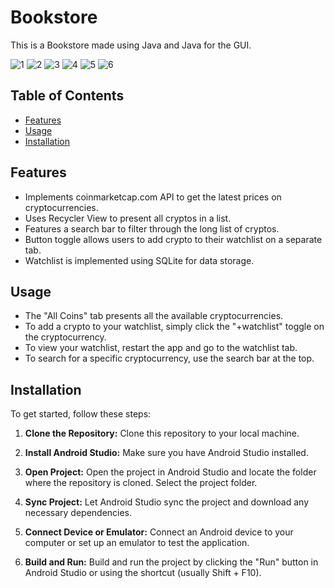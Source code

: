 # Bookstore

This is a Bookstore made using Java and Java for the GUI. 

![1](https://github.com/ArmanGrewal03/Bookstore/assets/143025874/a01e38e1-2110-42b7-857b-10eee78413f1)
![2](https://github.com/ArmanGrewal03/Bookstore/assets/143025874/e03ce0ad-81de-41ba-b3cd-7f9680ae623b)
![3](https://github.com/ArmanGrewal03/Bookstore/assets/143025874/9f931387-36da-4429-ad4f-0ae0900de174)
![4](https://github.com/ArmanGrewal03/Bookstore/assets/143025874/4c9c64a5-6c2c-491f-8835-203a48eab95f)
![5](https://github.com/ArmanGrewal03/Bookstore/assets/143025874/60735b4a-fa79-4c31-a5de-8283930e0269)
![6](https://github.com/ArmanGrewal03/Bookstore/assets/143025874/06ff709b-8c5d-4d2f-bb93-20a341cd352b)

## Table of Contents

- [Features](#features)
- [Usage](#usage)
- [Installation](#installation)

## Features

- Implements coinmarketcap.com API to get the latest prices on cryptocurrencies.
- Uses Recycler View to present all cryptos in a list.
- Features a search bar to filter through the long list of cryptos.
- Button toggle allows users to add crypto to their watchlist on a separate tab.
- Watchlist is implemented using SQLite for data storage.

## Usage

- The "All Coins" tab presents all the available cryptocurrencies.
- To add a crypto to your watchlist, simply click the "+watchlist" toggle on the cryptocurrency.
- To view your watchlist, restart the app and go to the watchlist tab.
- To search for a specific cryptocurrency, use the search bar at the top.

## Installation

To get started, follow these steps:

1. **Clone the Repository:**
   Clone this repository to your local machine.

2. **Install Android Studio:**
   Make sure you have Android Studio installed.

3. **Open Project:**
   Open the project in Android Studio and locate the folder where the repository is cloned. Select the project folder.

4. **Sync Project:**
   Let Android Studio sync the project and download any necessary dependencies.

5. **Connect Device or Emulator:**
   Connect an Android device to your computer or set up an emulator to test the application.

6. **Build and Run:**
   Build and run the project by clicking the "Run" button in Android Studio or using the shortcut (usually Shift + F10).
